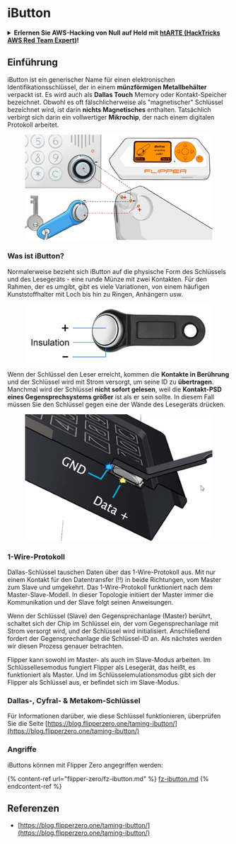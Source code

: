 # iButton

<details>

<summary><strong>Erlernen Sie AWS-Hacking von Null auf Held mit</strong> <a href="https://training.hacktricks.xyz/courses/arte"><strong>htARTE (HackTricks AWS Red Team Expert)</strong></a><strong>!</strong></summary>

Andere Möglichkeiten, HackTricks zu unterstützen:

* Wenn Sie Ihr **Unternehmen in HackTricks beworben sehen möchten** oder **HackTricks in PDF herunterladen möchten**, überprüfen Sie die [**ABONNEMENTPLÄNE**](https://github.com/sponsors/carlospolop)!
* Holen Sie sich das [**offizielle PEASS & HackTricks-Merchandise**](https://peass.creator-spring.com)
* Entdecken Sie [**The PEASS Family**](https://opensea.io/collection/the-peass-family), unsere Sammlung exklusiver [**NFTs**](https://opensea.io/collection/the-peass-family)
* **Treten Sie der** 💬 [**Discord-Gruppe**](https://discord.gg/hRep4RUj7f) oder der [**Telegram-Gruppe**](https://t.me/peass) bei oder **folgen** Sie uns auf **Twitter** 🐦 [**@carlospolopm**](https://twitter.com/hacktricks\_live)**.**
* **Teilen Sie Ihre Hacking-Tricks, indem Sie PRs an die** [**HackTricks**](https://github.com/carlospolop/hacktricks) und [**HackTricks Cloud**](https://github.com/carlospolop/hacktricks-cloud) GitHub-Repositories einreichen.

</details>

## Einführung

iButton ist ein generischer Name für einen elektronischen Identifikationsschlüssel, der in einem **münzförmigen Metallbehälter** verpackt ist. Es wird auch als **Dallas Touch** Memory oder Kontakt-Speicher bezeichnet. Obwohl es oft fälschlicherweise als "magnetischer" Schlüssel bezeichnet wird, ist darin **nichts Magnetisches** enthalten. Tatsächlich verbirgt sich darin ein vollwertiger **Mikrochip**, der nach einem digitalen Protokoll arbeitet.

<figure><img src="../../.gitbook/assets/image (915).png" alt=""><figcaption></figcaption></figure>

### Was ist iButton? <a href="#what-is-ibutton" id="what-is-ibutton"></a>

Normalerweise bezieht sich iButton auf die physische Form des Schlüssels und des Lesegeräts - eine runde Münze mit zwei Kontakten. Für den Rahmen, der es umgibt, gibt es viele Variationen, von einem häufigen Kunststoffhalter mit Loch bis hin zu Ringen, Anhängern usw.

<figure><img src="../../.gitbook/assets/image (1078).png" alt=""><figcaption></figcaption></figure>

Wenn der Schlüssel den Leser erreicht, kommen die **Kontakte in Berührung** und der Schlüssel wird mit Strom versorgt, um seine ID zu **übertragen**. Manchmal wird der Schlüssel **nicht sofort gelesen**, weil die **Kontakt-PSD eines Gegensprechsystems größer** ist als er sein sollte. In diesem Fall müssen Sie den Schlüssel gegen eine der Wände des Lesegeräts drücken.

<figure><img src="../../.gitbook/assets/image (290).png" alt=""><figcaption></figcaption></figure>

### **1-Wire-Protokoll** <a href="#id-1-wire-protocol" id="id-1-wire-protocol"></a>

Dallas-Schlüssel tauschen Daten über das 1-Wire-Protokoll aus. Mit nur einem Kontakt für den Datentransfer (!!) in beide Richtungen, vom Master zum Slave und umgekehrt. Das 1-Wire-Protokoll funktioniert nach dem Master-Slave-Modell. In dieser Topologie initiiert der Master immer die Kommunikation und der Slave folgt seinen Anweisungen.

Wenn der Schlüssel (Slave) den Gegensprechanlage (Master) berührt, schaltet sich der Chip im Schlüssel ein, der vom Gegensprechanlage mit Strom versorgt wird, und der Schlüssel wird initialisiert. Anschließend fordert der Gegensprechanlage die Schlüssel-ID an. Als nächstes werden wir diesen Prozess genauer betrachten.

Flipper kann sowohl im Master- als auch im Slave-Modus arbeiten. Im Schlüssellesemodus fungiert Flipper als Lesegerät, das heißt, es funktioniert als Master. Und im Schlüsselemulationsmodus gibt sich der Flipper als Schlüssel aus, er befindet sich im Slave-Modus.

### Dallas-, Cyfral- & Metakom-Schlüssel

Für Informationen darüber, wie diese Schlüssel funktionieren, überprüfen Sie die Seite [https://blog.flipperzero.one/taming-ibutton/](https://blog.flipperzero.one/taming-ibutton/)

### Angriffe

iButtons können mit Flipper Zero angegriffen werden:

{% content-ref url="flipper-zero/fz-ibutton.md" %}
[fz-ibutton.md](flipper-zero/fz-ibutton.md)
{% endcontent-ref %}

## Referenzen

* [https://blog.flipperzero.one/taming-ibutton/](https://blog.flipperzero.one/taming-ibutton/)
